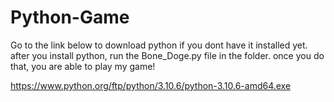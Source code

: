 # Python-Game

Go to the link below to download python if you dont have it installed yet.
after you install python, run the Bone_Doge.py file in the folder. once you do that, you are able to play my game!

https://www.python.org/ftp/python/3.10.6/python-3.10.6-amd64.exe
